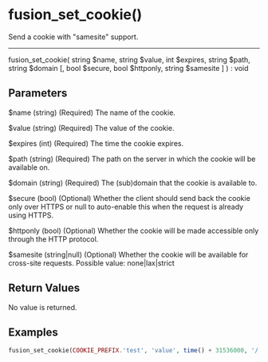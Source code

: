 # fusion_set_cookie()

Send a cookie with "samesite" support.

---

fusion_set_cookie( string $name, string $value, int $expires, string $path, string $domain [, bool $secure, bool $httponly, string $samesite ] ) : void

## Parameters

$name (string) (Required) The name of the cookie.

$value (string) (Required) The value of the cookie.

$expires (int) (Required) The time the cookie expires.

$path (string) (Required) The path on the server in which the cookie will be available on.

$domain (string) (Required) The (sub)domain that the cookie is available to.

$secure (bool) (Optional) Whether the client should send back the cookie only over HTTPS or null to auto-enable this when the request is already using HTTPS.

$httponly (bool) (Optional) Whether the cookie will be made accessible only through the HTTP protocol.

$samesite (string|null) (Optional) Whether the cookie will be available for cross-site requests. Possible value: none|lax|strict

## Return Values

No value is returned.

## Examples

```php
fusion_set_cookie(COOKIE_PREFIX.'test', 'value', time() + 31536000, '/', '', FALSE, FALSE, 'lax');
```
